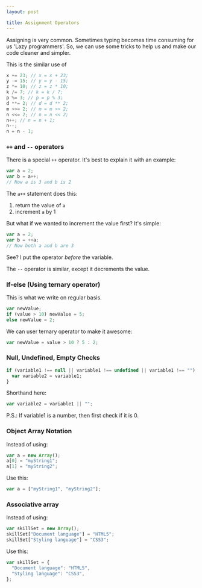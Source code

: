 ```yaml
---
layout: post

title: Assignment Operators
---
```


Assigning is very common. Sometimes typing becomes time consuming for us 'Lazy programmers'.
So, we can use some tricks to help us and make our code cleaner and simpler.

This is the similar use of

```javascript
x += 23; // x = x + 23;
y -= 15; // y = y - 15;
z *= 10; // z = z * 10;
k /= 7; // k = k / 7;
p %= 3; // p = p % 3;
d **= 2; // d = d ** 2;
m >>= 2; // m = m >> 2;
n <<= 2; // n = n << 2;
n++; // n = n + 1;
n--;
n = n - 1;
```

### `++` and `--` operators

There is a special `++` operator. It's best to explain it with an example:

```javascript
var a = 2;
var b = a++;
// Now a is 3 and b is 2
```

The `a++` statement does this:

1. return the value of `a`
2. increment `a` by 1

But what if we wanted to increment the value first? It's simple:

```javascript
var a = 2;
var b = ++a;
// Now both a and b are 3
```

See? I put the operator _before_ the variable.

The `--` operator is similar, except it decrements the value.

### If-else (Using ternary operator)

This is what we write on regular basis.

```javascript
var newValue;
if (value > 10) newValue = 5;
else newValue = 2;
```

We can user ternary operator to make it awesome:

```javascript
var newValue = value > 10 ? 5 : 2;
```

### Null, Undefined, Empty Checks

```javascript
if (variable1 !== null || variable1 !== undefined || variable1 !== "") {
  var variable2 = variable1;
}
```

Shorthand here:

```javascript
var variable2 = variable1 || "";
```

P.S.: If variable1 is a number, then first check if it is 0.

### Object Array Notation

Instead of using:

```javascript
var a = new Array();
a[0] = "myString1";
a[1] = "myString2";
```

Use this:

```javascript
var a = ["myString1", "myString2"];
```

### Associative array

Instead of using:

```javascript
var skillSet = new Array();
skillSet["Document language"] = "HTML5";
skillSet["Styling language"] = "CSS3";
```

Use this:

```javascript
var skillSet = {
  "Document language": "HTML5",
  "Styling language": "CSS3",
};
```
